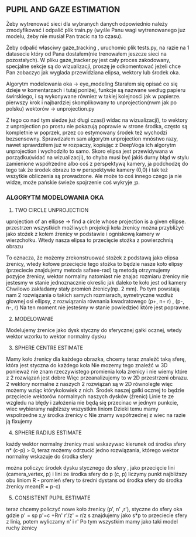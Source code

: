 ## PUPIL AND GAZE ESTIMATION

Żeby wytrenować sieci dla wybranych danych odpowiednio należy zmodyfikować i odpalić plik train.py (wyśle Panu wagi wytrenowanego juz modelu, żeby nie musiał Pan tracic na to czasu).

Żeby odpalić własciwy gaze_tracking , uruchomic plik tests.py, na razie na 1 datasecie który od Pana dostałem(nie trenowałem jeszcze sieci na pozostałych).
W pliku gaze_tracker.py jest cały proces zakodowany, specjalne sekcje są do wizualizacji, proszę je odkomentować jeżeli chce Pan zobaczyc jak wyglada przewidziana elipsa, 
wektory lub środek oka.

Algorytm modelowania oka -> eye_modeling
Starałem się opisać co się dzieje w komentarzach i tutaj poniżej, funkcje są nazwane według papieru świrskiego, i są wykonywane równiez w takiej kolejnosći jak w papierze.
pierwszy krok i najbardziej skomplikowany to unprojection(nwm jak po polsku) wektorów -> unprojection.py


Z tego co nad tym siedze już długi czas(i widac na wizualizacji), to wektory z unprojection po prostu nie pokazują poprawie w strone środka, często są kompletnie w poprzek,
przez co estymowany środek też wychodzi bezsensowny.
Sprawdzałem sam algorytm unprojection mnóstwo razy, nawet sprawdziłem juz w rozpaczy, kopiując z DeepVoga ich algorytm unprojection i wychodziło to samo.
Skoro elipsa jest przewidywana w porządku(widać na wizualizacji), to chyba musi być jakiś durny błąd w stylu zamienione współrzedne albo coś z perspektywą kamery,
ja podchodzę do tego tak że środek obrazu to w perspektywie kamery (0,0) i tak też wszytkie obliczenia są prowadzone. Ale może to coś innego czego ja nie widze, 
może pańskie świeże spojrzenie coś wykryje ;p.


### ALGORYTM MODELOWANIA OKA

1. TWO CIRCLE UNPROJECTION

uprojection of an ellipse -> find a circle whose projection is a given ellipse.
przestrzen wszystkich możliwych projekcji koła źrenicy można przybliżyć jako stożek z kołem źrenicy w podstawie i ogniskową kamery w wierzchołku.
Wtedy nasza elipsa to przecięcie stożka z powierzchnią obrazu

To oznacza, że możemy zrekonstruować stożek z podstawą jako elipsa źrenicy, wtedy kołowe przecięcie tego stożka to będzie nasze koło elipsy (przeciecie znajdujemy metoda safaee-rad)
tą metodą otrzymujemy pozyjce źrenicy, wektor normalny 
natomiast nie znajac rozmiaru źrenicy nie jestesmy w stanie jednoznacznie okreslic jak daleko te koło jest od kamery 
Chwilowo zakładamy stały promień źrenicy(np. 2 mm).
Po tym powstają nam 2 rozwiązania o takich samych rozmiarach, symetryczne wzdłuż głownej osi ellipsy, z rozwiązania równania kwadratowego (p+, n+ r) , (p-, n-, r)
Na ten moment nie jesteśmy w stanie powiedzieć które jest poprawne.

2. MODELOWANIE

Modelujemy źrenice jako dysk styczny do sferycznej gałki ocznej, 
wtedy wektor wzorku to wektor normalny dysku

3. SPHERE CENTRE ESTIMATE

Mamy koło źrenicy dla każdego obrazka, chcemy teraz znaleźć taką sferę, która jest styczna do każdego koła
Nie mozemy tego znaleźć  w 3D ponieważ nie znam rzeczywistego promienia koła źrenicy i nie wiemy które z 2 rozwiązań jest dobre
Więc przeanalizujemy to w 2D przestrzeni obrazu.
2 wektory normalne z naszych 2 rozwiązań są w 2D równoległe więc możemy wziąc którykolowiek z nich.
Środek naszej gałki ocznej to będzie przęciecie wektorów normalnych naszych dysków (źrenic)
Linie te ze wzgledu na błędy i założenia nie będą się przecinac w jednym punkcie, wiec wybieramy najblższy wszystkim liniom
Dzieki temu mamy wspolrzedne x,y środka źrenicy c
Nie znamy współrzednej z wiec na razie ją fixujemy 

4. SPHERE RADIUS ESTIMATE

każdy wektor normalny źrenicy musi wskazywac kierunek od środka sfery n* (c-p) > 0, 
teraz możemy odrzucić jedno rozwiązania, którego wektor normalny wskazuje do środka sfery

można policzyc środek dysku stycznego do sfery , 
jako przecięcie lini (camera_vertex, p) i lini ze środka sfery do p (c, p)
liczymy punkt najbliższy obu liniom
R - promień sfery to średni dystans od środka sfery do środka źrenicy  mean(R = p-c)

5. CONSISTENT PUPIL ESTIMATE

teraz chcemy policzyć nowe koło źrenicy (p', n' ,r'), styczne do sfery oka 
gdzie 
p' = sp 
p'=c +Rn' 
r'/z' = r/z 
s znajdujemy jako s*p to przeciecie sfery z linią, potem wyliczamy n' i r'
Po tym wszystkim mamy jako taki model ruchy źenicy
